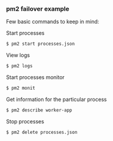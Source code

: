 ### pm2 failover example

Few basic commands to keep in mind:
 
Start processes
```sh
$ pm2 start processes.json
```

View logs
```sh
$ pm2 logs
```

Start processes monitor
```sh
$ pm2 monit
```

Get information for the particular process
```sh
$ pm2 describe worker-app
```

Stop processes
```sh
$ pm2 delete processes.json
```
